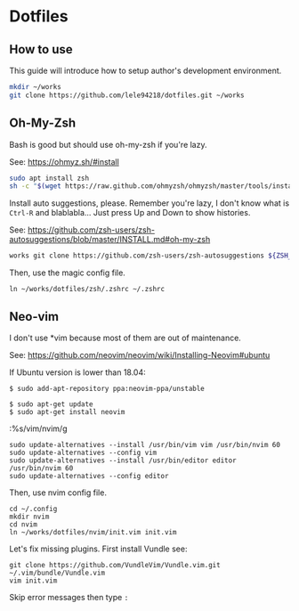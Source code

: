 # Dotfiles

## How to use

This guide will introduce how to setup author's development environment.

```sh
mkdir ~/works
git clone https://github.com/lele94218/dotfiles.git ~/works
```

## Oh-My-Zsh

Bash is good but should use oh-my-zsh if you're lazy.

See: https://ohmyz.sh/#install

```sh
sudo apt install zsh
sh -c "$(wget https://raw.github.com/ohmyzsh/ohmyzsh/master/tools/install.sh -O -)"
```

Install auto suggestions, please. Remember you're lazy, I don't know what is `Ctrl-R` and blablabla... Just press Up and Down to show histories.

See: https://github.com/zsh-users/zsh-autosuggestions/blob/master/INSTALL.md#oh-my-zsh

```sh
works git clone https://github.com/zsh-users/zsh-autosuggestions ${ZSH_CUSTOM:-~/.oh-my-zsh/custom}/plugins/zsh-autosuggestions
```

Then, use the magic config file.

```
ln ~/works/dotfiles/zsh/.zshrc ~/.zshrc
```

## Neo-vim

I don't use \*vim because most of them are out of maintenance.

See: https://github.com/neovim/neovim/wiki/Installing-Neovim#ubuntu

If Ubuntu version is lower than 18.04:

```
$ sudo add-apt-repository ppa:neovim-ppa/unstable

$ sudo apt-get update
$ sudo apt-get install neovim
```

:%s/vim/nvim/g

```
sudo update-alternatives --install /usr/bin/vim vim /usr/bin/nvim 60
sudo update-alternatives --config vim
sudo update-alternatives --install /usr/bin/editor editor /usr/bin/nvim 60
sudo update-alternatives --config editor
```

Then, use nvim config file.

```
cd ~/.config
mkdir nvim
cd nvim
ln ~/works/dotfiles/nvim/init.vim init.vim
```

Let's fix missing plugins. First install Vundle see: 
```
git clone https://github.com/VundleVim/Vundle.vim.git ~/.vim/bundle/Vundle.vim
vim init.vim
```

Skip error messages then type `:`
